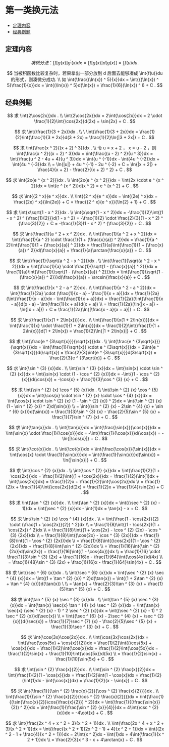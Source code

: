 # 第一类换元法

* [定理内容](#定理内容)
* [经典例题](#经典例题)

## 定理内容

$$
凑微分法： \int{f[g(x)]g ^ {\prime} (x)}dx = \int{f[g(x)]}d[g(x)] = \int{f(u)}du .
$$

$$
当被积函数比较复杂时，若果拿出一部分放到 d 后面去能够凑成 \int{f(u)}du 的形式，则凑微分成功.
\\
如 \int{\frac{(\ln{x}) ^ 5}{x}}dx = \int{{(\ln{x}) ^ 5}\frac{1}{x}}dx = \int{(\ln{x}) ^ 5}d(\ln{x}) = \frac{1}{6}(\ln{x}) ^ 6 + C .
$$

## 经典例题

$$
求 \int{2\cos{2x}}dx .
\\
\int{2\cos{2x}}dx = 2\int{\cos{2x}}dx = 2 \cdot \frac{1}{2}\int{\cos{2x}}d(2x) = \sin{2x} + C .
$$

$$
求 \int{\frac{1}{3 + 2x}}dx .
\\
\
\int{\frac{1}{3 + 2x}}dx = \frac{1}{2}\int{\frac{1}{3 + 2x}}d(3 + 2x) = \frac{1}{2}\ln{|3 + 2x|} + C .
$$

$$
求 \int{\frac{x ^ 2}{(x + 2) ^ 3}}dx .
\\
令 u = x + 2 ， x = u - 2 ，则 \int{\frac{x ^ 2}{(x + 2) ^ 3}}dx = \int{\frac{(u - 2) ^ 2}{u ^ 3}}dx = \int{\frac{u ^ 2 - 4u + 4}{u ^ 3}}dx = \int{u ^ {-1}}dx - \int{4u ^ {-2}}dx + \int{4u ^ {-3}}dx
\\
= \ln{|u|} + 4u ^ {-1} - 2u ^ {-2} + C = \ln{|x + 2|} + \frac{4}{x + 2} - \frac{2}{(x + 2) ^ 2} + C .
$$

$$
求 \int{2x{e ^ {x ^ 2}}}dx .
\\
\int{2x{e ^ {x ^ 2}}}dx = \int{2x \cdot e ^ {x ^ 2}}dx = \int{e ^ {x ^ 2}}d(x ^ 2) = e ^ {x ^ 2} + C .
$$

$$
求 \int{{2 ^ x}{e ^ x}}dx .
\\
\int{{2 ^ x}{e ^ x}}dx = \int{(2e) ^ x}dx = \frac{(2e) ^ x}{\ln{2e}} + C = \frac{{2 ^ x}{e ^ x}}{\ln{2} + 1} + C .
$$

$$
求 \int{x\sqrt{1 - x ^ 2}}dx .
\\
\int{x\sqrt{1 - x ^ 2}}dx = -\frac{1}{2}\int{(1 - x ^ 2) ^ {\frac{1}{2}}}d(1 - x ^ 2) = -\frac{1}{2} \cdot \frac{2}{3}(1 - x ^ 2) ^ {\frac{3}{2}} + C = -\frac{1}{3}(1 - x ^ 2) ^ {\frac{3}{2}} + C .
$$

$$
求 \int{\frac{1}{a ^ 2 + x ^ 2}}dx .
\\
\int{\frac{1}{a ^ 2 + x ^ 2}}dx = \int{\frac{1}{a ^ 2} \cdot \frac{1}{1 + (\frac{x}{a}) ^ 2}}dx = \frac{1}{a ^ 2}\int{\frac{1}{1 + (\frac{x}{a}) ^ 2}}dx = \frac{1}{a}\int{\frac{1}{1 + (\frac{x}{a}) ^ 2}}d(\frac{x}{a}) = \frac{1}{a}\arctan{\frac{x}{a}} + C .
$$

$$
求 \int{\frac{1}{\sqrt{a ^ 2 - x ^ 2}}}dx .
\\
\int{\frac{1}{\sqrt{a ^ 2 - x ^ 2}}}dx = \int{\frac{1}{a} \cdot \frac{1}{\sqrt{1 - (\frac{x}{a}) ^ 2}}}dx = \frac{1}{a}\int{\frac{1}{\sqrt{1 - (\frac{x}{a}) ^ 2}}}dx = \int{\frac{1}{\sqrt{1 - (\frac{x}{a}) ^ 2}}}d(\frac{x}{a}) = \arcsin{\frac{x}{a}} + C .
$$

$$
求 \int{\frac{1}{x ^ 2 - a ^ 2}}dx .
\\
\int{\frac{1}{x ^ 2 - a ^ 2}}dx = \int{\frac{1}{2a} \cdot (\frac{1}{x - a} - \frac{1}{x + a})}dx = \frac{1}{2a}(\int{\frac{1}{x - a}}dx - \int{\frac{1}{x + a}}dx) = \frac{1}{2a}(\int{\frac{1}{x - a}}d(x - a) - \int{\frac{1}{x + a}}d(x + a))
\\
= \frac{1}{2a}(\ln{|x - a|} - \ln{|x + a|}) + C = \frac{1}{2a}\ln{|\frac{x - a}{x + a}|} + C .
$$

$$
求 \int{\frac{1}{x(1 + 2\ln{x})}}dx .
\\
\int{\frac{1}{x(1 + 2\ln{x})}}dx = \int{\frac{1}{x} \cdot \frac{1}{1 + 2\ln{x}}}dx = \frac{1}{2}\int{\frac{1}{1 + 2\ln{x}}}d(1 + 2\ln{x}) = \frac{1}{2}\ln{|1 + 2\ln{x}|} + C .
$$

$$
求 \int{\frac{e ^ {3\sqrt{x}}}{\sqrt{x}}}dx .
\\
\int{\frac{e ^ {3\sqrt{x}}}{\sqrt{x}}}dx = \int{\frac{1}{\sqrt{x}} \cdot e ^ {3\sqrt{x}}}dx = 2\int{e ^ {3\sqrt{x}}}d(\sqrt{x}) = \frac{2}{3}\int{e ^ {3\sqrt{x}}}d(3\sqrt{x}) = \frac{2}{3}e ^ {3\sqrt{x}} + C .
$$

$$
求 \int{\sin ^ {3} {x}}dx .
\\
\int{\sin ^ {3} {x}}dx = \int{\sin{x} \cdot \sin ^ {2} {x}}dx = \int{\sin{x} \cdot (1 - \cos ^ {2} {x})}dx = -\int{(1 - \cos ^ {2} {x})}d(\cos{x}) = -\cos{x} + \frac{1}{3}\cos ^ {3} {x} + C .
$$

$$
求 \int{\sin ^ {2} {x} \cos ^ {5} {x}}dx .
\\
\int{\sin ^ {2} {x} \cos ^ {5} {x}}dx = \int{\cos{x} \cdot \sin ^ {2} {x} \cdot \cos ^ {4} {x}}dx = \int{\cos{x} \cdot \sin ^ {2} {x} (1 - \sin ^ {2} {x}) ^ 2}dx = \int{\sin ^ {2} {x} (1 - \sin ^ {2} {x}) ^ 2}d(\sin{x})
\\
= \int{(\sin ^ {2} {x} - 2\sin ^ {4} {x} + \sin ^ {6} {x})}d(\sin{x}) = \frac{1}{3}\sin ^ {3} {x} - \frac{2}{5}\sin ^ {5} {x} + \frac{1}{7}\sin ^ {7} {x} + C .
$$

$$
求 \int{\tan{x}}dx .
\\
\int{\tan{x}}dx = \int{\frac{\sin{x}}{\cos{x}}}dx = \int{\sin{x} \cdot \frac{1}{\cos{x}}}dx = -\int{\frac{1}{\cos{x}}}d(\cos{x}) = -\ln{|\cos{x}|} + C .
$$

$$
求 \int{\cot{x}}dx .
\\
\int{\cot{x}}dx = \int{\frac{\cos{x}}{\sin{x}}}dx = \int{\cos{x} \cdot \frac{1}{\sin{x}}}dx = \int{\frac{1}{\sin{x}}}d(\sin{x}) = \ln{|\sin{x}|} + C .
$$

$$
求 \int{\cos ^ {2} {x}}dx .
\\
\int{\cos ^ {2} {x}}dx = \int{\frac{1}{2}(1 + \cos{2x})}dx = \frac{1}{2}\int{(1 + \cos{2x})}dx = \frac{1}{2}(\int{1}dx + \int{\cos{2x}}dx) = \frac{1}{2}x + \frac{1}{2}\int{\cos{2x}}dx
\\
= \frac{1}{2}x + \frac{1}{4}\int{\cos{2x}}d(2x) = \frac{1}{2}x + \frac{1}{4}\sin{2x} + C .
$$

$$
求 \int{\tan ^ {2} {x}}dx .
\\
\int{\tan ^ {2} {x}}dx = \int{(\sec ^ {2} {x} - 1)}dx = \int{\sec ^ {2} {x}}dx - \int{1}dx = \tan{x} - x + C .
$$

$$
求 \int{\sin ^ {2} {x} \cos ^ {4} {x}}dx .
\\
= \int{\frac{1 - \cos{2x}}{2} \cdot (\frac{1 + \cos{2x}}{2}) ^ 2}dx
\\
= \frac{1}{8}\int{(1 - \cos{2x})(1 + \cos{2x}) ^ 2}dx
\\
= \frac{1}{8}\int{(1 + \cos{2x} - \cos ^ {2} {2x} - \cos ^ {3} {2x})}dx
\\
= \frac{1}{8}\int{(\cos{2x} - \cos ^ {3} {2x})}dx + \frac{1}{8}\int{(1 - \cos ^ {2} {2x})}dx
\\
= \frac{1}{8}\int{(\cos{2x})(1 - \cos ^ {2} {2x})}dx + \frac{1}{8}\int{\sin ^ {2} {2x}}dx
\\
= \frac{1}{16}\int{\sin ^ {2} {2x}}d(\sin{2x}) + \frac{1}{16}\int{(1 - \cos{4x})}dx
\\
= \frac{1}{16} \cdot \frac{1}{3}\sin ^ {3} {2x} + \frac{1}{16}x - \frac{1}{64}\int{\cos{4x}}d(4x)
\\
= \frac{1}{48}\sin ^ {3} {2x} + \frac{1}{16}x - \frac{1}{64}\sin{4x} + C .
$$

$$
求 \int{\sec ^ {6} {x}}dx .
\\
\int{\sec ^ {6} {x}}dx = \int{\sec ^ {2} {x} \sec ^ {4} {x}}dx = \int{(1 + \tan ^ {2} {x}) ^ 2}d(\tan{x}) = \int{(1 + 2\tan ^ {2} {x} + \tan ^ {4} {x})}d(\tan{x}) \
\\
= \tan{x} + \frac{2}{3}\tan ^ {3} {x} + \frac{1}{5}\tan ^ {5} {x} + C .
$$

$$
求 \int{\tan ^ {5} {x} \sec ^ {3} {x}}dx .
\\
\int{\tan ^ {5} {x} \sec ^ {3} {x}}dx = \int{\tan{x} \sec{x} \tan ^ {4} {x} \sec ^ {2} {x}}dx = \int{\tan{x} \sec{x} (\sec ^ {2} {x} - 1) ^ 2 \sec ^ {2} {x}}dx = \int{(\sec ^ {2} {x} - 1) ^ 2 \sec ^ {2} {x}}d(\sec{x})
\\
= \int{(\sec ^ {6} {x} - 2\sec ^ {4} {x} + \sec ^ {2} {x})}d(\sec{x}) = \frac{1}{7}\sec ^ {7} {x} - \frac{2}{5}\sec ^ {5} {x} + \frac{1}{3}\sec ^ {3} {x} + C .
$$

$$
求 \int{\cos{3x}\cos{2x}}dx .
\\
\int{\cos{3x}\cos{2x}}dx = \int{\frac{\cos{5x} + \cos{x}}{2}}dx = \frac{1}{2}\int{(\cos{5x} + \cos{x})}dx = \frac{1}{2}\int{\cos{x}}dx + \frac{1}{2}\int{\cos{5x}}dx = \frac{1}{2}\sin{x} + \frac{1}{10}\int{\cos{5x}}d(5x)
\\
= \frac{1}{2}\sin{x} + \frac{1}{10}\sin{5x} + C .
$$

$$
求 \int{\sin ^ {2} \frac{x}{2}}dx .
\\
\int{\sin ^ {2} \frac{x}{2}}dx = \int{\frac{1}{2}(1 - \cos{x})}dx = \frac{1}{2}\int(1 - \cos{x})dx = \frac{1}{2}(\int{1}dx - \int{\cos{x}}dx) = \frac{1}{2}(x - \sin{x}) + C .
$$

$$
求 \int{\frac{1}{{\sin ^ {2} \frac{x}{2}}{\cos ^ {2} \frac{x}{2}}}}dx .
\\
\int{\frac{1}{{\sin ^ {2} \frac{x}{2}}{\cos ^ {2} \frac{x}{2}}}}dx = \int{\frac{1}{(\sin{\frac{x}{2}}\cos{\frac{x}{2}}) ^ 2}}dx = \int{\frac{1}{(\frac{\sin{x}}{2}) ^ 2}}dx = \int{\frac{1}{\frac{\sin ^ {2} {x}}{4}}}dx = 4\int{\csc ^ {2} {x}}dx = -4\cot{x} + C .
$$

$$
求 \int{\frac{2x ^ 4 + x ^ 2 + 3}{x ^ 2 + 1}}dx .
\\
\int{\frac{2x ^ 4 + x ^ 2 + 3}{x ^ 2 + 1}}dx = \int{\frac{(x ^ 2 + 1)(2x ^ 2 - 1) + 4}{x ^ 2 + 1}}dx = \int{(2x ^ 2 - 1 + \frac{4}{x ^ 2 + 1})}dx = 2\int{x ^ 2}dx - \int{1}dx + 4\int{\frac{1}{x ^ 2 + 1}}dx
\\
= \frac{2}{3}x ^ 3 - x + 4\arctan{x} + C .
$$




